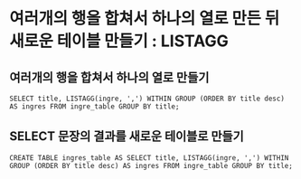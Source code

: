 # 여러개의 행을 합쳐서 하나의 열로 만든 뒤 새로운 테이블 만들기 : LISTAGG


## 여러개의 행을 합쳐서 하나의 열로 만들기

```oracle
SELECT title, LISTAGG(ingre, ',') WITHIN GROUP (ORDER BY title desc) AS ingres FROM ingre_table GROUP BY title;
```

## SELECT 문장의 결과를 새로운 테이블로 만들기

```ORACLE
CREATE TABLE ingres_table AS SELECT title, LISTAGG(ingre, ',') WITHIN GROUP (ORDER BY title desc) AS ingres FROM ingre_table GROUP BY title;
```
